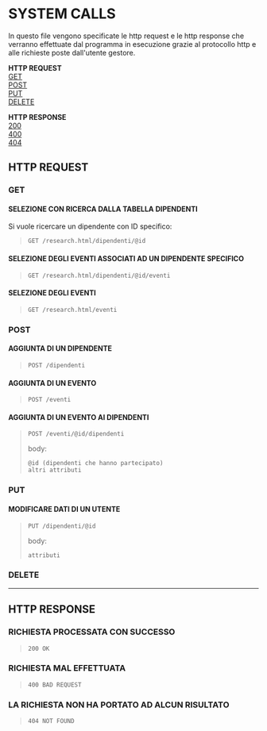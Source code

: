 # SYSTEM CALLS <br>
In questo file vengono specificate le http request e le http response che verranno effettuate dal programma in esecuzione grazie al protocollo http e alle richieste poste dall'utente gestore.

**HTTP REQUEST**<br>
[GET](#GET)<br> 
[POST](#POST)<br> 
[PUT](#PUT)<br> 
[DELETE](#DELETE)<br> 

**HTTP RESPONSE**<br>
[200](#RICHIESTA-PROCESSATA-CON-SUCCESSO)<br> 
[400](#RICHIESTA-MAL-EFFETTUATA)<br> 
[404](#LA-RICHIESTA-NON-HA-PORTATO-AD-ALCUN-RISULTATO)<br> 

## HTTP REQUEST

### GET
#### SELEZIONE CON RICERCA DALLA TABELLA DIPENDENTI
Si vuole ricercare un dipendente con ID specifico:<br>
>     GET /research.html/dipendenti/@id
>

#### SELEZIONE DEGLI EVENTI ASSOCIATI AD UN DIPENDENTE SPECIFICO
>     GET /research.html/dipendenti/@id/eventi
>

#### SELEZIONE DEGLI EVENTI
>     GET /research.html/eventi
>

### POST
#### AGGIUNTA DI UN DIPENDENTE
>     POST /dipendenti
>

#### AGGIUNTA DI UN EVENTO
>     POST /eventi
>

#### AGGIUNTA DI UN EVENTO AI DIPENDENTI
>     POST /eventi/@id/dipendenti
>
>body:
>
>     @id (dipendenti che hanno partecipato)
>     altri attributi
>     

### PUT
#### MODIFICARE DATI DI UN UTENTE
>     PUT /dipendenti/@id
>
>body:
>
>     attributi
>  

### DELETE
<hr>

## HTTP RESPONSE

### RICHIESTA PROCESSATA CON SUCCESSO
>     200 OK
>

### RICHIESTA MAL EFFETTUATA
>     400 BAD REQUEST
>

### LA RICHIESTA NON HA PORTATO AD ALCUN RISULTATO
>     404 NOT FOUND
>
